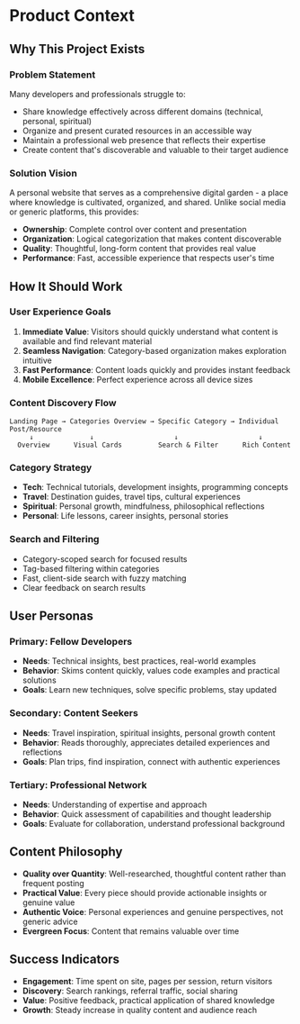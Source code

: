 # Product Context

## Why This Project Exists

### Problem Statement
Many developers and professionals struggle to:
- Share knowledge effectively across different domains (technical, personal, spiritual)
- Organize and present curated resources in an accessible way
- Maintain a professional web presence that reflects their expertise
- Create content that's discoverable and valuable to their target audience

### Solution Vision
A personal website that serves as a comprehensive digital garden - a place where knowledge is cultivated, organized, and shared. Unlike social media or generic platforms, this provides:
- **Ownership**: Complete control over content and presentation
- **Organization**: Logical categorization that makes content discoverable
- **Quality**: Thoughtful, long-form content that provides real value
- **Performance**: Fast, accessible experience that respects user's time

## How It Should Work

### User Experience Goals
1. **Immediate Value**: Visitors should quickly understand what content is available and find relevant material
2. **Seamless Navigation**: Category-based organization makes exploration intuitive
3. **Fast Performance**: Content loads quickly and provides instant feedback
4. **Mobile Excellence**: Perfect experience across all device sizes

### Content Discovery Flow
```
Landing Page → Categories Overview → Specific Category → Individual Post/Resource
     ↓              ↓                    ↓                    ↓
  Overview      Visual Cards         Search & Filter      Rich Content
```

### Category Strategy
- **Tech**: Technical tutorials, development insights, programming concepts
- **Travel**: Destination guides, travel tips, cultural experiences
- **Spiritual**: Personal growth, mindfulness, philosophical reflections
- **Personal**: Life lessons, career insights, personal stories

### Search and Filtering
- Category-scoped search for focused results
- Tag-based filtering within categories
- Fast, client-side search with fuzzy matching
- Clear feedback on search results

## User Personas

### Primary: Fellow Developers
- **Needs**: Technical insights, best practices, real-world examples
- **Behavior**: Skims content quickly, values code examples and practical solutions
- **Goals**: Learn new techniques, solve specific problems, stay updated

### Secondary: Content Seekers
- **Needs**: Travel inspiration, spiritual insights, personal growth content
- **Behavior**: Reads thoroughly, appreciates detailed experiences and reflections
- **Goals**: Plan trips, find inspiration, connect with authentic experiences

### Tertiary: Professional Network
- **Needs**: Understanding of expertise and approach
- **Behavior**: Quick assessment of capabilities and thought leadership
- **Goals**: Evaluate for collaboration, understand professional background

## Content Philosophy
- **Quality over Quantity**: Well-researched, thoughtful content rather than frequent posting
- **Practical Value**: Every piece should provide actionable insights or genuine value
- **Authentic Voice**: Personal experiences and genuine perspectives, not generic advice
- **Evergreen Focus**: Content that remains valuable over time

## Success Indicators
- **Engagement**: Time spent on site, pages per session, return visitors
- **Discovery**: Search rankings, referral traffic, social sharing
- **Value**: Positive feedback, practical application of shared knowledge
- **Growth**: Steady increase in quality content and audience reach 